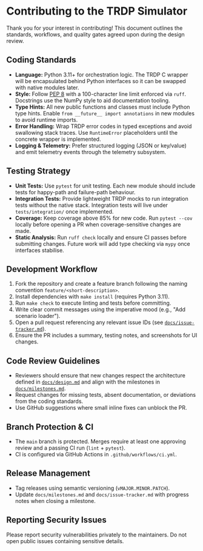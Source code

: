# Contributing to the TRDP Simulator

Thank you for your interest in contributing! This document outlines the
standards, workflows, and quality gates agreed upon during the design
review.

## Coding Standards

- **Language:** Python 3.11+ for orchestration logic. The TRDP C wrapper
  will be encapsulated behind Python interfaces so it can be swapped with
  native modules later.
- **Style:** Follow [PEP 8] with a 100-character line limit enforced via
  `ruff`. Docstrings use the NumPy style to aid documentation tooling.
- **Type Hints:** All new public functions and classes must include
  Python type hints. Enable `from __future__ import annotations` in new
  modules to avoid runtime imports.
- **Error Handling:** Wrap TRDP error codes in typed exceptions and avoid
  swallowing stack traces. Use `RuntimeError` placeholders until the
  concrete wrapper is implemented.
- **Logging & Telemetry:** Prefer structured logging (JSON or key/value)
  and emit telemetry events through the telemetry subsystem.

## Testing Strategy

- **Unit Tests:** Use `pytest` for unit testing. Each new module should
  include tests for happy-path and failure-path behaviour.
- **Integration Tests:** Provide lightweight TRDP mocks to run
  integration tests without the native stack. Integration tests will live
  under `tests/integration/` once implemented.
- **Coverage:** Keep coverage above 85% for new code. Run `pytest --cov`
  locally before opening a PR when coverage-sensitive changes are made.
- **Static Analysis:** Run `ruff check` locally and ensure CI passes
  before submitting changes. Future work will add type checking via
  `mypy` once interfaces stabilise.

## Development Workflow

1. Fork the repository and create a feature branch following the naming
   convention `feature/<short-description>`.
2. Install dependencies with `make install` (requires Python 3.11).
3. Run `make check` to execute linting and tests before committing.
4. Write clear commit messages using the imperative mood (e.g., "Add
   scenario loader").
5. Open a pull request referencing any relevant issue IDs (see
   [`docs/issue-tracker.md`](docs/issue-tracker.md)).
6. Ensure the PR includes a summary, testing notes, and screenshots for
   UI changes.

## Code Review Guidelines

- Reviewers should ensure that new changes respect the architecture
  defined in [`docs/design.md`](docs/design.md) and align with the
  milestones in [`docs/milestones.md`](docs/milestones.md).
- Request changes for missing tests, absent documentation, or deviations
  from the coding standards.
- Use GitHub suggestions where small inline fixes can unblock the PR.

## Branch Protection & CI

- The `main` branch is protected. Merges require at least one approving
  review and a passing CI run (`lint` + `pytest`).
- CI is configured via GitHub Actions in `.github/workflows/ci.yml`.

## Release Management

- Tag releases using semantic versioning (`vMAJOR.MINOR.PATCH`).
- Update `docs/milestones.md` and `docs/issue-tracker.md` with progress
  notes when closing a milestone.

## Reporting Security Issues

Please report security vulnerabilities privately to the maintainers. Do
not open public issues containing sensitive details.

[PEP 8]: https://peps.python.org/pep-0008/
